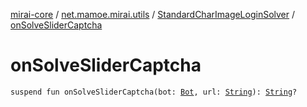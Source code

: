 [mirai-core](../../index.md) / [net.mamoe.mirai.utils](../index.md) / [StandardCharImageLoginSolver](index.md) / [onSolveSliderCaptcha](./on-solve-slider-captcha.md)

# onSolveSliderCaptcha

`suspend fun onSolveSliderCaptcha(bot: `[`Bot`](../../net.mamoe.mirai/-bot/index.md)`, url: `[`String`](https://kotlinlang.org/api/latest/jvm/stdlib/kotlin/-string/index.html)`): `[`String`](https://kotlinlang.org/api/latest/jvm/stdlib/kotlin/-string/index.html)`?`